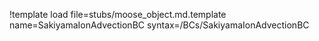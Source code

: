 !template load file=stubs/moose_object.md.template name=SakiyamaIonAdvectionBC syntax=/BCs/SakiyamaIonAdvectionBC